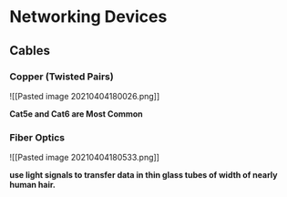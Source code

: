 # Networking Devices

## Cables

### Copper (Twisted Pairs)
![[Pasted image 20210404180026.png]]

**Cat5e and Cat6 are Most Common**

### Fiber Optics
![[Pasted image 20210404180533.png]]

**use light signals to transfer data in thin glass tubes of width of nearly human hair.**